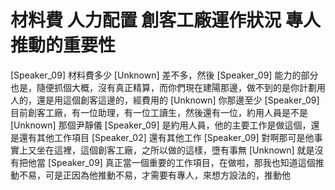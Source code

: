 # 材料費 人力配置 創客工廠運作狀況 專人推動的重要性

[Speaker_09] 材料費多少
[Unknown] 差不多，然後
[Speaker_09] 能力的部分也是，隨便抓個大概，沒有真正精算，而你們現在建陽那邊，做不到的是你計劃用人的，還是用這個創客這邊的，經費用的
[Unknown] 你那邊至少
[Speaker_09] 目前創客工廠，有一位助理，有一位工讀生，然後還有一位，約用人員是不是
[Unknown] 那個尹靜儀
[Speaker_09] 是約用人員，他的主要工作是做這個，還是還有其他工作項目
[Speaker_02] 還有其他工作
[Speaker_09] 對啊那可是他事實上又坐在這裡，這個創客工廠，之所以做的這樣，墮有事無
[Unknown] 就是沒有把他當
[Speaker_09] 真正當一個重要的工作項目，在做啦，那我也知道這個推動不易，可是正因為他推動不易，才需要有專人，來想方設法的，推動他